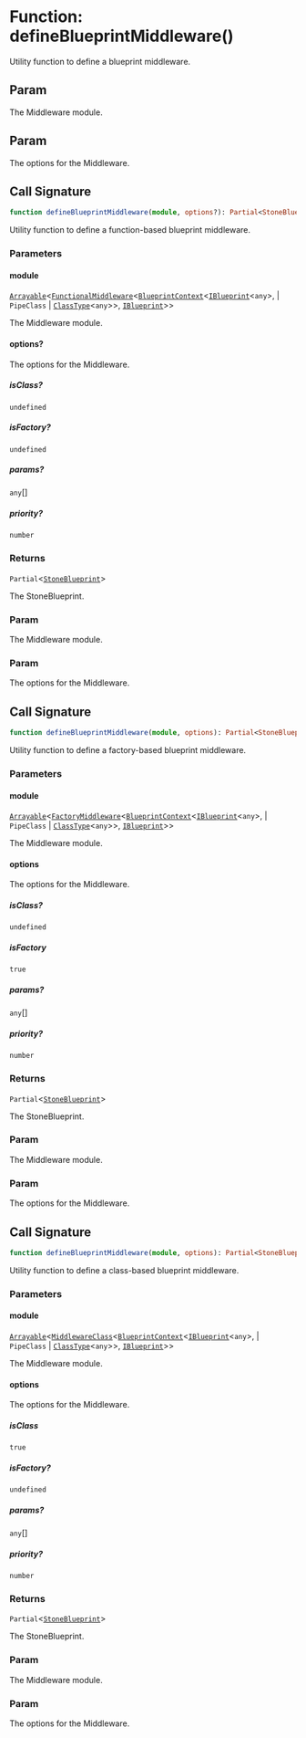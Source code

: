 # Function: defineBlueprintMiddleware()

Utility function to define a blueprint middleware.

## Param

The Middleware module.

## Param

The options for the Middleware.

## Call Signature

```ts
function defineBlueprintMiddleware(module, options?): Partial<StoneBlueprint>;
```

Utility function to define a function-based blueprint middleware.

### Parameters

#### module

[`Arrayable`](../../../declarations/type-aliases/Arrayable.md)\<[`FunctionalMiddleware`](../../../declarations/type-aliases/FunctionalMiddleware.md)\<[`BlueprintContext`](../../../declarations/interfaces/BlueprintContext.md)\<[`IBlueprint`](../../../declarations/type-aliases/IBlueprint.md)\<`any`\>, 
  \| `PipeClass`
  \| [`ClassType`](../../../declarations/type-aliases/ClassType.md)\<`any`\>\>, [`IBlueprint`](../../../declarations/type-aliases/IBlueprint.md)\>\>

The Middleware module.

#### options?

The options for the Middleware.

##### isClass?

`undefined`

##### isFactory?

`undefined`

##### params?

`any`[]

##### priority?

`number`

### Returns

`Partial`\<[`StoneBlueprint`](../../../options/StoneBlueprint/interfaces/StoneBlueprint.md)\>

The StoneBlueprint.

### Param

The Middleware module.

### Param

The options for the Middleware.

## Call Signature

```ts
function defineBlueprintMiddleware(module, options): Partial<StoneBlueprint>;
```

Utility function to define a factory-based blueprint middleware.

### Parameters

#### module

[`Arrayable`](../../../declarations/type-aliases/Arrayable.md)\<[`FactoryMiddleware`](../../../declarations/type-aliases/FactoryMiddleware.md)\<[`BlueprintContext`](../../../declarations/interfaces/BlueprintContext.md)\<[`IBlueprint`](../../../declarations/type-aliases/IBlueprint.md)\<`any`\>, 
  \| `PipeClass`
  \| [`ClassType`](../../../declarations/type-aliases/ClassType.md)\<`any`\>\>, [`IBlueprint`](../../../declarations/type-aliases/IBlueprint.md)\>\>

The Middleware module.

#### options

The options for the Middleware.

##### isClass?

`undefined`

##### isFactory

`true`

##### params?

`any`[]

##### priority?

`number`

### Returns

`Partial`\<[`StoneBlueprint`](../../../options/StoneBlueprint/interfaces/StoneBlueprint.md)\>

The StoneBlueprint.

### Param

The Middleware module.

### Param

The options for the Middleware.

## Call Signature

```ts
function defineBlueprintMiddleware(module, options): Partial<StoneBlueprint>;
```

Utility function to define a class-based blueprint middleware.

### Parameters

#### module

[`Arrayable`](../../../declarations/type-aliases/Arrayable.md)\<[`MiddlewareClass`](../../../declarations/type-aliases/MiddlewareClass.md)\<[`BlueprintContext`](../../../declarations/interfaces/BlueprintContext.md)\<[`IBlueprint`](../../../declarations/type-aliases/IBlueprint.md)\<`any`\>, 
  \| `PipeClass`
  \| [`ClassType`](../../../declarations/type-aliases/ClassType.md)\<`any`\>\>, [`IBlueprint`](../../../declarations/type-aliases/IBlueprint.md)\>\>

The Middleware module.

#### options

The options for the Middleware.

##### isClass

`true`

##### isFactory?

`undefined`

##### params?

`any`[]

##### priority?

`number`

### Returns

`Partial`\<[`StoneBlueprint`](../../../options/StoneBlueprint/interfaces/StoneBlueprint.md)\>

The StoneBlueprint.

### Param

The Middleware module.

### Param

The options for the Middleware.
